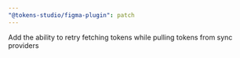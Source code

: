 ```yaml
---
"@tokens-studio/figma-plugin": patch
---
```


Add the ability to retry fetching tokens while pulling tokens from sync providers
